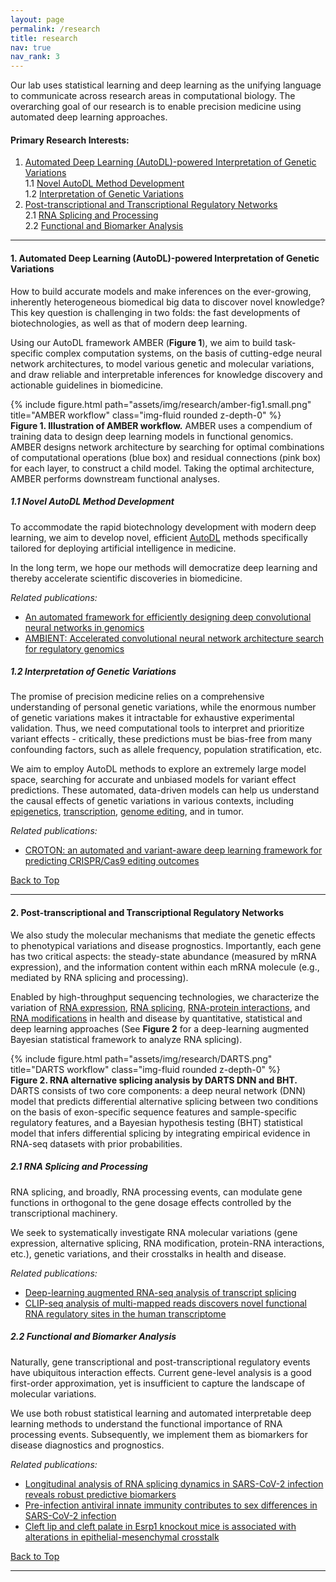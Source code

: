```yaml
---
layout: page
permalink: /research
title: research
nav: true
nav_rank: 3
---
```

<a id="toc"></a>

Our lab uses statistical learning and deep learning as the unifying language to communicate 
across research areas in computational biology. 
The overarching goal of our research is to enable precision medicine using automated deep learning approaches.

#### Primary Research Interests:

1. [Automated Deep Learning (AutoDL)-powered Interpretation of Genetic Variations](#sec-1) <br>
    1.1 [Novel AutoDL Method Development](#sec-1-1) <br>
    1.2 [Interpretation of Genetic Variations](#sec-1-2)
2. [Post-transcriptional and Transcriptional Regulatory Networks](#sec-2) <br>
    2.1 [RNA Splicing and Processing](#sec-2-1) <br>
    2.2 [Functional and Biomarker Analysis](#sec-2-2)

---


<a id="sec-1"></a>
#### 1. Automated Deep Learning (AutoDL)-powered Interpretation of Genetic Variations 
    
How to build accurate models and make inferences on the ever-growing, inherently heterogeneous biomedical big data to 
discover novel knowledge? This key question is challenging in two folds: the fast developments of biotechnologies, 
as well as that of modern deep learning. 

Using our AutoDL framework AMBER (**Figure 1**), we aim to build task-specific complex computation systems, on the basis of cutting-edge neural network 
architectures, to model various genetic and molecular variations, and draw reliable and interpretable inferences for
knowledge discovery and actionable guidelines in biomedicine.

<div class="row justify-content-md-center">
    <div class="col-sm mt-3 mt-md-0">
        {% include figure.html path="assets/img/research/amber-fig1.small.png" title="AMBER workflow" class="img-fluid rounded z-depth-0" %}
    </div>
</div>
<div class="caption"> <b>Figure 1. Illustration of AMBER workflow.</b>
AMBER uses a compendium of training data to design deep learning models in functional genomics. 
AMBER designs network architecture by searching for optimal combinations of computational operations (blue box) and 
residual connections (pink box) for each layer, to construct a child model.
Taking the optimal architecture, AMBER performs downstream functional analyses.
</div>

<a id="sec-1-1"></a>
##### 1.1 Novel AutoDL Method Development
    
To accommodate the rapid biotechnology development with modern deep learning, we aim to develop novel, efficient 
<a href="https://www.nature.com/articles/s42256-021-00316-z" target=_blank>AutoDL</a> methods specifically 
tailored for deploying artificial intelligence in medicine. 

In the long term, we hope our methods will democratize deep learning and thereby accelerate scientific discoveries in biomedicine.

*Related publications:*
- [An automated framework for efficiently designing deep convolutional neural networks in genomics](https://www.nature.com/articles/s42256-021-00316-z)
- [AMBIENT: Accelerated convolutional neural network architecture search for regulatory genomics](https://www.biorxiv.org/content/10.1101/2021.02.25.432960v1.abstract)

<a id="sec-1-2"></a>
##### 1.2 Interpretation of Genetic Variations

The promise of precision medicine relies on a comprehensive understanding of personal genetic variations, while the enormous
number of genetic variations makes it intractable for exhaustive experimental validation. 
Thus, we need computational tools to interpret and prioritize variant effects - critically, these predictions must be 
bias-free from many confounding factors, such as allele frequency, population stratification, etc.

We aim to employ AutoDL methods to explore an extremely large model space, searching for accurate and unbiased models for
 variant effect predictions.
These automated, data-driven models can help us understand the causal effects of genetic variations in various contexts, 
including <a href="https://www.nature.com/articles/s42256-021-00316-z" target=_blank>epigenetics</a>, 
<a href="#">transcription</a>, 
<a href="https://academic.oup.com/bioinformatics/article/37/Supplement_1/i342/6319668" target=_blank>genome editing</a>,
and in tumor.

*Related publications:*
- [CROTON: an automated and variant-aware deep learning framework for predicting CRISPR/Cas9 editing outcomes](https://academic.oup.com/bioinformatics/article/37/Supplement_1/i342/6319668)

[Back to Top](#toc)

---

<a id="sec-2"></a>
#### 2. Post-transcriptional and Transcriptional Regulatory Networks

We also study the molecular mechanisms that mediate the genetic effects to phenotypical variations and disease
prognostics. Importantly, each gene has two critical aspects: the steady-state abundance (measured by mRNA expression),
 and the information content within each mRNA molecule (e.g., mediated by RNA splicing and processing). 

Enabled by high-throughput sequencing technologies, we characterize the variation of 
<a href="#" target=_blank>RNA expression</a>, 
<a href="https://www.nature.com/articles/s41592-019-0351-9" target=_blank>RNA splicing</a>, 
<a href="https://academic.oup.com/nar/article/45/16/9260/4077049" target=_blank>RNA-protein interactions</a>,
and 
<a href="https://genomebiology.biomedcentral.com/articles/10.1186/s13059-018-1394-4" target=_blank>RNA modifications</a> 
in health and disease by quantitative, statistical and deep learning approaches (See **Figure 2** for a deep-learning augmented
Bayesian statistical framework to analyze RNA splicing).

<div class="row justify-content-md-center">
    <div class="col col-sm-7">
        {% include figure.html path="assets/img/research/DARTS.png" title="DARTS workflow" class="img-fluid rounded z-depth-0"
         %}
    </div>        
</div>
<div class="caption"> <b>Figure 2. RNA alternative splicing analysis by DARTS DNN and BHT.</b>
DARTS consists of two core components: 
a deep neural network (DNN) model that predicts differential alternative splicing between two conditions 
on the basis of exon-specific sequence features and sample-specific regulatory features, 
and a Bayesian hypothesis testing (BHT) statistical model that infers differential splicing by 
integrating empirical evidence in RNA-seq datasets with prior probabilities.
</div>

<a id="sec-2-1"></a>
##### 2.1 RNA Splicing and Processing

RNA splicing, and broadly, RNA processing events, can modulate gene functions in orthogonal to the gene dosage effects
controlled by the transcriptional machinery. 

We seek to systematically investigate RNA molecular variations 
(gene expression, alternative splicing, RNA modification, protein-RNA interactions, etc.), genetic variations, and their crosstalks 
in health and disease.

*Related publications:*
- [Deep-learning augmented RNA-seq analysis of transcript splicing](https://www.nature.com/articles/s41592-019-0351-9)
- [CLIP-seq analysis of multi-mapped reads discovers novel functional RNA regulatory sites in the human transcriptome](https://academic.oup.com/nar/article/45/16/9260/4077049)

<a id="sec-2-2"></a>
##### 2.2 Functional and Biomarker Analysis

Naturally, gene transcriptional and post-transcriptional regulatory events have ubiquitous interaction effects.
Current gene-level analysis is a good first-order approximation, yet is insufficient to capture the landscape
of molecular variations.

We use both robust statistical learning and automated interpretable deep learning methods to understand the functional 
importance of RNA processing events. Subsequently, we implement them as biomarkers for disease diagnostics and prognostics.

*Related publications:*
- [Longitudinal analysis of RNA splicing dynamics in SARS-CoV-2 infection reveals robust predictive biomarkers](#)
- [Pre-infection antiviral innate immunity contributes to sex differences in SARS-CoV-2 infection](#)
- [Cleft lip and cleft palate in Esrp1 knockout mice is associated with alterations in epithelial-mesenchymal crosstalk](https://journals.biologists.com/dev/article/147/21/dev187369/226295/Cleft-lip-and-cleft-palate-in-Esrp1-knockout-mice)


[Back to Top](#toc)

---